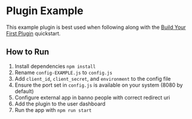 # Plugin Example
This example plugin is best used when following along with the [Build Your First Plugin](https://jackhenry.dev/open-api-docs/plugins/quickstarts/BuildYourFirstPlugin/) quickstart.

## How to Run
1. Install dependencies `npm install`
1. Rename `config-EXAMPLE.js` to `config.js`
1. Add `client_id`, `client_secret`, and `environment` to the config file
1. Ensure the port set in `config.js` is available on your system (8080 by default)
1. Configure external app in banno people with correct redirect uri
1. Add the plugin to the user dashboard
1. Run the app with `npm run start`

